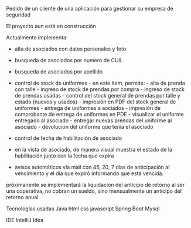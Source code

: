 Pedido de un cliente de una aplicación para gestionar su empresa de seguridad

El proyecto aun está en construcción

Actualmente implementa:

 - alta de asociados con datos personales y foto
 - busqueda de asociados por numero de CUIL
 - busqueda de asociados por apellido
 - control de stock de uniformes
       - en este item, permite:
                               - alta de prenda con talle
                               - ingreso de stock de prendas por compra
                               - ingreso de stock de prendas usadas
                               - control del stock general de prendas por talle y estado (nuevos y usados)
                               - impresión en PDF del stock general de uniformes
                               - entrega de uniformes a aociados
                               - impresión de comprobante de entrega de uniformes en PDF
                               - visualizar el uniforme entregado al asociado
                               - entregar nuevas prendas del uniforme al asociado
                               - devolucion del uniforme que tenía el asociado

 - control de fecha de habilitación de asociado
 - en la vista de asociado, de manera visual muestra el estado de la habilitación junto con la fecha que expira
 - avisos automáticos vía mail con 45, 20, 7 días de anticipación al vencimiento y el día que expiró informando que está vencida.
  

próximanente se implementará la liquidación del anticipo de retorno
al ser una coperativa, no cobran un sueldo, sino mensualmente un anticipo del retorno anual

   Tecnologías usadas
   Java
   html
   css
   javascript
   Spring Boot
   Mysql

   IDE IntelliJ Idea
   
        
